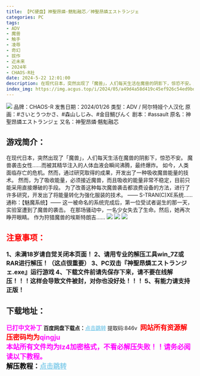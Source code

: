 ```yaml
---
title: 【PC硬盘】神聖昂燐·魑鬽融芯／神聖昂燐エストランジェ
categories: PC
tags:
- ADV
- 魔兽
- 触手
- 凌辱
- 奇幻
- 拔作
- 近未来
- 2024年
- CHAOS-R社
date: 2024-5-22 12:01:00
description: 在现代日本，突然出现了「魔兽」，人们每天生活在魔兽的阴影下，惊恐不安。魔兽袭击女性……而被其精华注入的人体血液会瞬间沸腾，最终爆炸。如今，人类面临存亡的危机。然而，通过研究取得的成果，开发出了一种吸收魔兽能量的技术。然而，为了吸收能量，必须接近魔兽，而且吸收的能量非常不稳定，目前只能采用直接爆破的手段。为了改善这种每次魔兽袭击都浪费设备的方法，进行了许多研究，开发出了将能量转化为强化服装的技术。
index_img: https://img.acgus.top/i/2024/05/a49d4a58d419c45ef926c54ed9bdc421.webp
---
```

![](https://img.acgus.top/i/2024/05/a49d4a58d419c45ef926c54ed9bdc421.webp)
品牌：CHAOS-R
发售日期：2024/01/26
类型：ADV / 阿尔特娅个人汉化
原画：#さいとうつかさ、#森山しじみ、#金目鯛ぴんく
剧本：#assault
原名：神聖昂燐エストランジェ
又名：神聖昂燐·魑鬽融芯

## 游戏简介：
在现代日本，突然出现了「魔兽」，人们每天生活在魔兽的阴影下，惊恐不安。
魔兽袭击女性……而被其精华注入的人体血液会瞬间沸腾，最终爆炸。
如今，人类面临存亡的危机。然而，通过研究取得的成果，开发出了一种吸收魔兽能量的技术。
然而，为了吸收能量，必须接近魔兽，而且吸收的能量非常不稳定，目前只能采用直接爆破的手段。
为了改善这种每次魔兽袭击都浪费设备的方法，进行了许多研究，开发出了将能量转化为强化服装的技术。
—— S-TRAN(C)XE系统……通称：【魅魔系统】——
这一被命名的系统完成后，第一位受试者诞生的那一天，实验室遭到了魔兽的袭击。
在那场骚动中，一名少女失去了生命。然后，她再次睁开眼睛。
作为狩猎魔兽的埃斯特朗吉…… 
![](https://img.acgus.top/i/2024/05/c7e740ce46f277c13d9d1b0d8dd23818.webp)
![](https://img.acgus.top/i/2024/05/72c7e59baa9f9fb4931da0ccd9549efa.webp)
![](https://img.acgus.top/i/2024/05/63624e48dc4a6722a09ba1897624fcfd.webp)






## <font color=#FF0000 >注意事项：</font>
<font size=3><b>1、未满18岁请自觉关闭本页面！
2、请用专业的解压工具win_7Z或RAR进行解压！（这点很重要）
3、PC双击『神聖昂燐エストランジェ.exe』运行游戏
4、下载文件前请先保存下来，请不要在线解压！！！这样会导致文件被封，对你也没好处！！！
5、有能力请支持正版！</b></font>

## 下载地址：
<font color=#FF00FF size=3>**已打中文补丁**</font>
<b>百度网盘下载点：</b><a href="https://pan.baidu.com/s/1lfiQnwtJstCNcC9HLddHHQ?pwd=846v" style="color: #87CEEB;"><b>点击跳转</b></a> 提取码:846v
<a style="padding: 0" href="https://post.qingju.org/AD/"><img style="max-width:100%" src="https://img.acgus.top/i/2024/07/478f689b8021d8d499ab43d21acf137a.gif" alt=""></a>
<b><font color=#FF0000 size=4>网站所有资源解压密码均为</b></font><b><font color=#FF00FF size=4>qingju</font><font color=#FF0000 ></font></b><br><b><font color=#FF00FF size=4>本站所有文件均为lz4加密格式，不看必解压失败！！请务必阅读以下教程。</b></font><br><b><font color=#000 size=4>解压教程：</b><a href="https://post.qingju.org/tutorial/000/" style="color: #87CEEB;"><b>点击跳转</b></a>